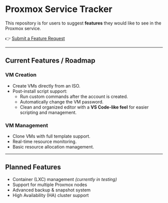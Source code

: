 # Proxmox Service Tracker  

This repository is for users to suggest **features** they would like to see in the Proxmox service.  

👉 [Submit a Feature Request](https://github.com/EWANZO101/proxmoxservice-tracker/issues/new)  

---

## Current Features / Roadmap  

### VM Creation
- Create VMs directly from an ISO.  
- Post-install script support:  
  - Run custom commands after the account is created.  
  - Automatically change the VM password.  
  - Clean and organized editor with a **VS Code-like feel** for easier scripting and management.  

### VM Management
- Clone VMs with full template support.  
- Real-time resource monitoring.  
- Basic resource allocation management.  

---

## Planned Features
- Container (LXC) management *(currently in testing)*  
- Support for multiple Proxmox nodes  
- Advanced backup & snapshot system  
- High Availability (HA) cluster support  
